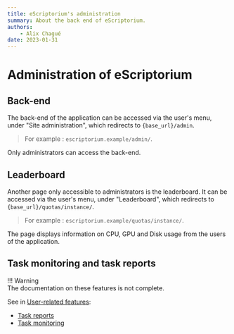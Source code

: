 ```yaml
---
title: eScriptorium's administration
summary: About the back end of eScriptorium.
authors:
    - Alix Chagué
date: 2023-01-31
---
```


# Administration of eScriptorium

## Back-end

The back-end of the application can be accessed via the user's menu, under "Site administration", which redirects to `{base_url}/admin`.  

> For example : `escriptorium.example/admin/`.

Only administrators can access the back-end.  

## Leaderboard  

Another page only accessible to administrators is the leaderboard. It can be accessed via the user's menu, under "Leaderboard", which redirects to `{base_url}/quotas/instance/`.  

> For example : `escriptorium.example/quotas/instance/`.

The page displays information on CPU, GPU and Disk usage from the users of the application.  

## Task monitoring and task reports

!!! Warning  
    The documentation on these features is not complete.

See in [User-related features](users.md):

- [Task reports](users.md#task-reports)
- [Task monitoring](users.md#task-monitoring)
